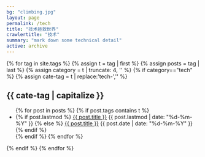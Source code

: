 ```yaml
---
bg: "climbing.jpg"
layout: page
permalink: /tech
title: "技术拯救世界"
crawlertitle: "技术"
summary: "mark down some technical detail"
active: archive
---
```


{% for tag in site.tags %}
  {% assign t = tag | first %}
  {% assign posts = tag | last %}
  {% assign category = t | truncate: 4, '' %}
  {% if category=="tech" %}
  {% assign cate-tag = t | replace:'tech-','' %}
  <h2 class="category-key" id="{{ cate-tag | downcase }}">{{ cate-tag | capitalize }}</h2>
  
  <ul class="year">
    {% for post in posts %}
      {% if post.tags contains t %}
        <li>
          {% if post.lastmod %}
            <a href="{{ post.url | relative_url}}">{{ post.title }}</a>
            <span class="date">{{ post.lastmod | date: "%d-%m-%Y"  }}</span>
          {% else %}
            <a href="{{ post.url | relative_url}}">{{ post.title }}</a>
            <span class="date">{{ post.date | date: "%d-%m-%Y"  }}</span>
          {% endif %}
        </li>
      {% endif %}
    {% endfor %}
  </ul>
  {% endif %}
{% endfor %}
